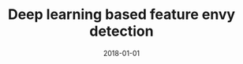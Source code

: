 ---
title: "Deep learning based feature envy detection"
collection: publications
permalink: /publication/2018-01-01-Deep-learning-based-feature-envy-detection
date: 2018-01-01
venue: 'In the proceedings of Proceedings of the 33rd ACM/IEEE International Conference on Automated Software Engineering, ASE 2018, Montpellier, France, September 3-7, 2018'
paperurl: 'https://doi.org/10.1145/3238147.3238166'
citation: ' Hui Liu,  Zhifeng Xu,  Yanzhen Zou'
---